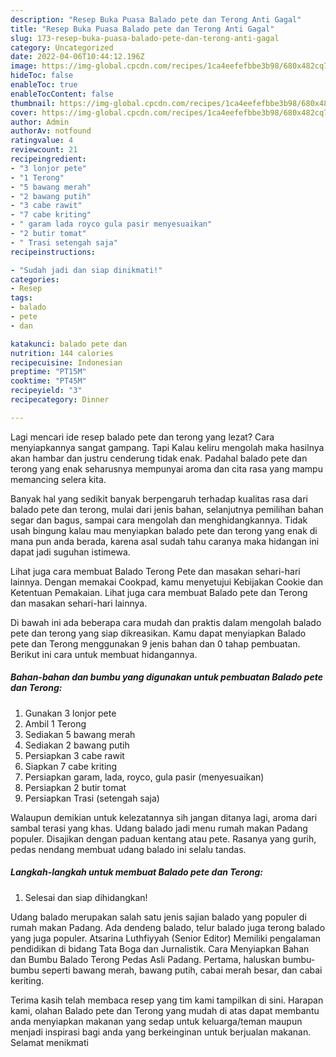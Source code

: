 ```yaml
---
description: "Resep Buka Puasa Balado pete dan Terong Anti Gagal"
title: "Resep Buka Puasa Balado pete dan Terong Anti Gagal"
slug: 173-resep-buka-puasa-balado-pete-dan-terong-anti-gagal
category: Uncategorized
date: 2022-04-06T10:44:12.196Z
image: https://img-global.cpcdn.com/recipes/1ca4eefefbbe3b98/680x482cq70/balado-pete-dan-terong-foto-resep-utama.jpg
hideToc: false
enableToc: true
enableTocContent: false
thumbnail: https://img-global.cpcdn.com/recipes/1ca4eefefbbe3b98/680x482cq70/balado-pete-dan-terong-foto-resep-utama.jpg
cover: https://img-global.cpcdn.com/recipes/1ca4eefefbbe3b98/680x482cq70/balado-pete-dan-terong-foto-resep-utama.jpg
author: Admin
authorAv: notfound
ratingvalue: 4
reviewcount: 21
recipeingredient:
- "3 lonjor pete"
- "1 Terong"
- "5 bawang merah"
- "2 bawang putih"
- "3 cabe rawit"
- "7 cabe kriting"
- " garam lada royco gula pasir menyesuaikan"
- "2 butir tomat"
- " Trasi setengah saja"
recipeinstructions:

- "Sudah jadi dan siap dinikmati!"
categories:
- Resep
tags:
- balado
- pete
- dan

katakunci: balado pete dan 
nutrition: 144 calories
recipecuisine: Indonesian
preptime: "PT15M"
cooktime: "PT45M"
recipeyield: "3"
recipecategory: Dinner

---
```



Lagi mencari ide resep balado pete dan terong yang lezat? Cara menyiapkannya sangat gampang. Tapi Kalau keliru mengolah maka hasilnya akan hambar dan justru cenderung tidak enak. Padahal balado pete dan terong yang enak seharusnya mempunyai aroma dan cita rasa yang mampu memancing selera kita.


Banyak hal yang sedikit banyak berpengaruh terhadap kualitas rasa dari balado pete dan terong, mulai dari jenis bahan, selanjutnya pemilihan bahan segar dan bagus, sampai cara mengolah dan menghidangkannya. Tidak usah bingung kalau mau menyiapkan balado pete dan terong yang enak di mana pun anda berada, karena asal sudah tahu caranya maka hidangan ini dapat jadi suguhan istimewa.

Lihat juga cara membuat Balado Terong Pete dan masakan sehari-hari lainnya. Dengan memakai Cookpad, kamu menyetujui Kebijakan Cookie dan Ketentuan Pemakaian. Lihat juga cara membuat Balado pete dan Terong dan masakan sehari-hari lainnya.


Di bawah ini ada beberapa cara mudah dan praktis dalam mengolah balado pete dan terong yang siap dikreasikan. Kamu dapat menyiapkan Balado pete dan Terong menggunakan 9 jenis bahan dan 0 tahap pembuatan. Berikut ini cara untuk membuat hidangannya.

<!--inarticleads1-->

##### Bahan-bahan dan bumbu yang digunakan untuk pembuatan Balado pete dan Terong:

1. Gunakan 3 lonjor pete
1. Ambil 1 Terong
1. Sediakan 5 bawang merah
1. Sediakan 2 bawang putih
1. Persiapkan 3 cabe rawit
1. Siapkan 7 cabe kriting
1. Persiapkan  garam, lada, royco, gula pasir (menyesuaikan)
1. Persiapkan 2 butir tomat
1. Persiapkan  Trasi (setengah saja)


Walaupun demikian untuk kelezatannya sih jangan ditanya lagi, aroma dari sambal terasi yang khas. Udang balado jadi menu rumah makan Padang populer. Disajikan dengan paduan kentang atau pete. Rasanya yang gurih, pedas nendang membuat udang balado ini selalu tandas. 

<!--inarticleads2-->

##### Langkah-langkah untuk membuat Balado pete dan Terong:


1. Selesai dan siap dihidangkan!

Udang balado merupakan salah satu jenis sajian balado yang populer di rumah makan Padang. Ada dendeng balado, telur balado juga terong balado yang juga populer. Atsarina Luthfiyyah (Senior Editor) Memiliki pengalaman pendidikan di bidang Tata Boga dan Jurnalistik. Cara Menyiapkan Bahan dan Bumbu Balado Terong Pedas Asli Padang. Pertama, haluskan bumbu-bumbu seperti bawang merah, bawang putih, cabai merah besar, dan cabai keriting. 

Terima kasih telah membaca resep yang tim kami tampilkan di sini. Harapan kami, olahan Balado pete dan Terong yang mudah di atas dapat membantu anda menyiapkan makanan yang sedap untuk keluarga/teman maupun menjadi inspirasi bagi anda yang berkeinginan untuk berjualan makanan. Selamat menikmati
